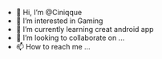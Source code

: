 - 👋 Hi, I’m @Ciniqque
- 👀 I’m interested in Gaming
- 🌱 I’m currently learning creat android app
- 💞️ I’m looking to collaborate on ...
- 📫 How to reach me ...

<!---
Ciniqque/Ciniqque is a ✨ special ✨ repository because its `README.md` (this file) appears on your GitHub profile.
You can click the Preview link to take a look at your changes.
--->
